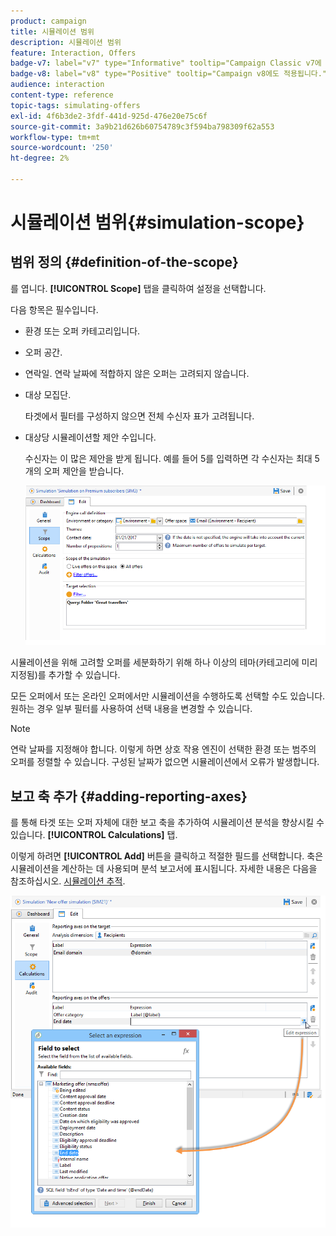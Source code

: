 ```yaml
---
product: campaign
title: 시뮬레이션 범위
description: 시뮬레이션 범위
feature: Interaction, Offers
badge-v7: label="v7" type="Informative" tooltip="Campaign Classic v7에 적용"
badge-v8: label="v8" type="Positive" tooltip="Campaign v8에도 적용됩니다."
audience: interaction
content-type: reference
topic-tags: simulating-offers
exl-id: 4f6b3de2-3fdf-441d-925d-476e20e75c6f
source-git-commit: 3a9b21d626b60754789c3f594ba798309f62a553
workflow-type: tm+mt
source-wordcount: '250'
ht-degree: 2%

---
```


# 시뮬레이션 범위{#simulation-scope}



## 범위 정의 {#definition-of-the-scope}

를 엽니다. **[!UICONTROL Scope]** 탭을 클릭하여 설정을 선택합니다.

다음 항목은 필수입니다.

* 환경 또는 오퍼 카테고리입니다.
* 오퍼 공간.
* 연락일. 연락 날짜에 적합하지 않은 오퍼는 고려되지 않습니다.
* 대상 모집단.

  타겟에서 필터를 구성하지 않으면 전체 수신자 표가 고려됩니다.

* 대상당 시뮬레이션할 제안 수입니다.

  수신자는 이 많은 제안을 받게 됩니다. 예를 들어 5를 입력하면 각 수신자는 최대 5개의 오퍼 제안을 받습니다.

  ![](assets/offer_simulation_009.png)

시뮬레이션을 위해 고려할 오퍼를 세분화하기 위해 하나 이상의 테마(카테고리에 미리 지정됨)를 추가할 수 있습니다.

모든 오퍼에서 또는 온라인 오퍼에서만 시뮬레이션을 수행하도록 선택할 수도 있습니다. 원하는 경우 일부 필터를 사용하여 선택 내용을 변경할 수 있습니다.

>[!NOTE]
>
>연락 날짜를 지정해야 합니다. 이렇게 하면 상호 작용 엔진이 선택한 환경 또는 범주의 오퍼를 정렬할 수 있습니다. 구성된 날짜가 없으면 시뮬레이션에서 오류가 발생합니다.

## 보고 축 추가 {#adding-reporting-axes}

를 통해 타겟 또는 오퍼 자체에 대한 보고 축을 추가하여 시뮬레이션 분석을 향상시킬 수 있습니다. **[!UICONTROL Calculations]** 탭.

이렇게 하려면 **[!UICONTROL Add]** 버튼을 클릭하고 적절한 필드를 선택합니다. 축은 시뮬레이션을 계산하는 데 사용되며 분석 보고서에 표시됩니다. 자세한 내용은 다음을 참조하십시오. [시뮬레이션 추적](../../interaction/using/simulation-tracking.md).

![](assets/offer_simulation_011.png)
